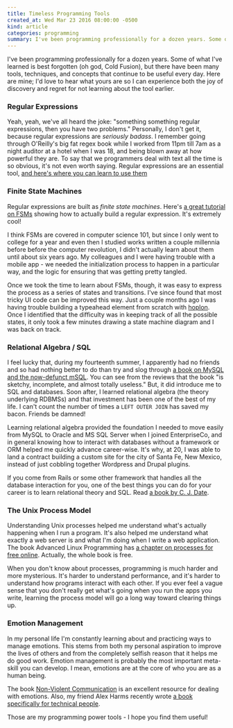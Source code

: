 ```yaml
---
title: Timeless Programming Tools
created_at: Wed Mar 23 2016 08:00:00 -0500
kind: article
categories: programming
summary: I've been programming professionally for a dozen years. Some of what I've learned is best forgotten, but there have been many tools and techniques that continue to be useful every day.
---
```


I've been programming professionally for a dozen years. Some of what
I've learned is best forgotten (oh god, Cold Fusion), but there have
been many tools, techniques, and concepts that continue to be useful
every day. Here are mine; I'd love to hear what yours are so I can
experience both the joy of discovery and regret for not learning about
the tool earlier.

### Regular Expressions

Yeah, yeah, we've all heard the joke: "something something regular
expressions, then you have two problems." Personally, I don't get it,
because regular expressions are _seriously badass_. I remember going
through O'Reilly's big fat regex book while I worked from 11pm till
7am as a night auditor at a hotel when I was 18, and being blown away
at how powerful they are. To say that we programmers deal with text
all the time is so obvious, it's not even worth saying. Regular
expressions are an essential tool,
[and here's where you can learn to use them](http://regexone.com/)

### Finite State Machines

Regular expressions are built as _finite state machines_. Here's
[a great tutorial on FSMs](http://www.gamedev.net/page/resources/_/technical/general-programming/finite-state-machines-and-regular-expressions-r3176)
showing how to actually build a regular expression. It's extremely
cool!

I think FSMs are covered in computer science 101, but since I only
went to college for a year and even then I studied works written a
couple millennia before before the computer revolution, I didn't
actually learn about them until about six years ago. My colleagues and
I were having trouble with a mobile app - we needed the initialization
process to happen in a particular way, and the logic for ensuring that
was getting pretty tangled.

Once we took the time to learn about FSMs, though, it was easy to
express the process as a series of states and transitions. I've since
found that most tricky UI code can be improved this way. Just a couple
months ago I was having trouble building a typeahead element from
scratch with [hoplon](http://hoplon.io/). Once I identified that the
difficulty was in keeping track of all the possible states, it only
took a few minutes drawing a state machine diagram and I was back on
track.

### Relational Algebra / SQL

I feel lucky that, during my fourteenth summer, I apparently had no
friends and so had nothing better to do than try and slog through
[a book on MySQL and the now-defunct mSQL](http://amzn.to/1RyFQ7z). You
can see from the reviews that the book "is sketchy, incomplete, and
almost totally useless." But, it did introduce me to SQL and
databases. Soon after, I learned relational algebra (the theory
underlying RDBMSs) and that investment has been one of the best of my
life. I can't count the number of times a `LEFT OUTER JOIN` has saved
my bacon. Friends be damned!

Learning relational algebra provided the foundation I needed to move
easily from MySQL to Oracle and MS SQL Server when I joined
EnterpriseCo, and in general knowing how to interact with databases
without a framework or ORM helped me quickly advance career-wise. It's
why, at 20, I was able to land a contract building a custom site for
the city of Santa Fe, New Mexico, instead of just cobbling together
Wordpress and Drupal plugins.

If you come from Rails or some other framework that handles all the
database interaction for you, one of the best things you can do for
your career is to learn relational theory and SQL. Read
[a book by C. J. Date](http://amzn.to/1Rm6WzL).

### The Unix Process Model

Understanding Unix processes helped me understand what's actually
happening when I run a program. It's also helped me understand what
exactly a web server is and what I'm doing when I write a web
application. The book Advanced Linux Programming has
[a chapter on processes for free online](http://advancedlinuxprogramming.com/alp-folder/alp-ch03-processes.pdf). Actually,
the whole book is free.

When you don't know about processes, programming is much harder and
more mysterious. It's harder to understand performance, and it's
harder to understand how programs interact with each other. If you
ever feel a vague sense that you don't really get what's going when
you run the apps you write, learning the process model will go a long
way toward clearing things up.

### Emotion Management

In my personal life I'm constantly learning about and practicing ways
to manage emotions. This stems from both my personal aspiration to
improve the lives of others and from the completely selfish reason
that it helps me do good work. Emotion management is probably the most
important meta-skill you can develop. I mean, emotions are at the core
of who you are as a human being.

The book [Non-Violent Communication](http://amzn.to/1Rm6EZE) is an
excellent resource for dealing with emotions. Also, my friend Alex
Harms recently wrote
[a book specifically for technical people](http://empathetictechnicalleader.com/).


Those are my programming power tools - I hope you find them useful!
